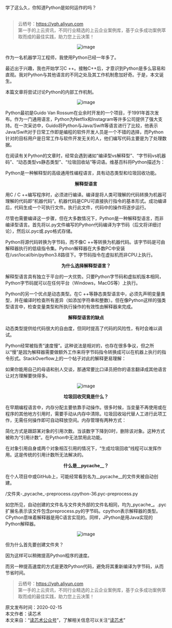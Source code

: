 学了这么久，你知道Python是如何运作的吗？<br /><br />
                                                                        
<blockquote><p>云栖号：<a href="https://yqh.aliyun.com">https://yqh.aliyun.com</a><br>第一手的上云资讯，不同行业精选的上云企业案例库，基于众多成功案例萃取而成的最佳实践，助力您上云决策！</p></blockquote>
<p></p>
<p style="text-align:center;"><img src="https://yqfile.alicdn.com/0c4b15decfe3e9cd61ac944a0ae739ee6d845a00.png" alt="image" title="image"></p>
<p>作为一名机器学习工程师，我使用Python已经一年多了。</p>
<p>最近出于兴趣，我也开始学习C ++。接触C++后，才意识到Python是多么容易和直观。我对Python与其他语言的不同之处及其工作机制愈加好奇。于是，本文诞生。</p>
<p>本篇文章将尝试讨论Python的内部工作机制。</p>
<p></p>
<p style="text-align:center;"><img src="https://yqfile.alicdn.com/3cfca145b975ea115e617f15af1a8a9f1cfcf739.png" alt="image" title="image"></p>
<p>Python最初是Guido Van Rossum在业余时开发的一个项目，于1991年首次发布。作为一门通用语言，Python为Netflix和Instagram等许多公司提供了强大支持。在一次采访中，Guido将Python与Java/Swift等语言进行了比较，他表示Java/Swift对于日常工作即是编程的软件开发人员是一个不错的选择，而Python针对的目标用户是日常工作与软件开发无关的人，他们编写代码主要是为了处理数据。</p>
<p>在阅读有关Python的文章时，经常会遇到诸如“编译型vs解释型”、“字节码vs机器码”、“动态类型vs静态类型”、“垃圾回收站”等词语。维基百科将Python描述为：</p>
<p>Python是一种解释型的高级通用性编程语言，具有动态类型和垃圾回收功能。</p>
<p></p>
<p style="text-align:center;"><strong>解释型语言</strong></p>
<p>用C / C ++编写程序时，必须进行编译。编译是将人类可理解的代码转换为机器可理解的代码即“机器代码”。机器代码是CPU可直接执行指令的基本形式。成功编译后，代码生成一个可执行文件。执行此文件，代码中的操作将逐步运行。</p>
<p>尽管也需要编译这一步骤，但在大多数情况下，Python是一种解释型语言，而非编译型语言。首先将以.py文件编写的Python代码编译为字节码（后文将详细讨论），然后以.pyc或.pyo格式存储。</p>
<p>Python将源代码转换为字节码，而不像C ++等转换为机器代码。该字节码是可由解释器执行的低级指令集。Python解释器在大多数PC中安装在/usr/local/bin/python3.8路径下。字节码指令在虚拟机而非CPU上执行。</p>
<p></p>
<p style="text-align:center;"><strong>为什么选择解释型语言？</strong></p>
<p>解释型语言具有独立于平台的一大优势。只要Python字节码和虚拟机版本相同，Python字节码就可以在任何平台（Windows，MacOS等）上执行。</p>
<p>Python的另一个优点是动态类型。在C ++等静态类型语言中，必须先声明变量类型，并在编译时检查所有差异（如添加字符串和整数）。但在像Python这样的强类型语言中，检查变量类型和所执行操作的有效性由解释器来完成。</p>
<p></p>
<p style="text-align:center;"><strong>解释型语言的缺点</strong></p>
<p>动态类型提供给代码很大的自由度，但同时提高了代码的风险性，有时会难以调试。</p>
<p>Python经常被指责“速度慢”。这种说法是相对的，也存在很多争议，但之所以“慢”是因为解释器需要做额外工作来将字节码指令转换成可以在机器上执行的指令形式。StackOverflow上的一个帖子对此的解释更易理解：</p>
<p>如果你能用自己的母语和别人交谈，那通常要比口译员把你的语言翻译成其他语言让对方理解要快得多。</p>
<p></p>
<p style="text-align:center;"><img src="https://yqfile.alicdn.com/d411368218afcfc04b41d19df2d4fb32939be3ae.png" alt="image" title="image"></p>
<p></p>
<p style="text-align:center;"><strong>垃圾回收究竟是什么？</strong></p>
<p>在早期编程语言中，内存分配主要依靠手动操作。很多时候，当变量不再使用或在程序的其他地方引用时，需要手动从内存中清除。垃圾回收站代替人工进行此项工作，无需任何操作即可自动释放空间。内存管理有两种方式：</p>
<p>简化方式是跟踪某对象的引用次数。当该数字下降到0时，删除该对象。这种方式被称为“引用计数”。在Python中无法禁用此功能。</p>
<p>在对象引用自身或两个对象相互引用的情况下，“生成垃圾回收”线程可以发挥作用。这是传统的引用计数所无法解决的。</p>
<p></p>
<p style="text-align:center;"><strong>什么是__pycache__？</strong></p>
<p>在个人项目中或GitHub上，可能经常看到名为__pycache__的文件夹被自动创建。</p>
<p>/文件夹-_pycache_-preprocess.cpython-36.pyc-preprocess.py</p>
<p>如您所见，自动创建的文件名与文件夹外部的文件名相同，均为_pycache_。.pyc扩展名表示该文件包含preprocess.py的字节码。cpython表示解释器的类型。CPython意味着解释器是用C语言实现的。同样，JPython是用Java实现的Python解释器。</p>
<p></p>
<p style="text-align:center;"><img src="https://yqfile.alicdn.com/7a636a99380af35d0c425eefaf1153d4c54d3692.png" alt="image" title="image"></p>
<p>但为什么首先要创建文件夹？</p>
<p>因为这样可以稍微提高Python程序的速度。</p>
<p>而另一种提高速度的方式是更改Python代码，避免将其重新编译为字节码，从而节省时间。</p>
<blockquote><p>云栖号：<a href="https://yqh.aliyun.com">https://yqh.aliyun.com</a><br>第一手的上云资讯，不同行业精选的上云企业案例库，基于众多成功案例萃取而成的最佳实践，助力您上云决策！</p></blockquote>
<p>原文发布时间：2020-02-15<br>本文作者：读芯术<br>本文来自：“<a href="https://yq.aliyun.com/go/articleRenderRedirect?url=https%3A%2F%2Fmp.weixin.qq.com%2Fs%2Fx1LTt-cPdIfZ97W7d2MTKA" data-url="https://mp.weixin.qq.com/s/x1LTt-cPdIfZ97W7d2MTKA">读芯术公众号</a>”，了解相关信息可以关注“<a href="https://yq.aliyun.com/go/articleRenderRedirect?url=https%3A%2F%2Fmp.weixin.qq.com%2Fs%2Fx1LTt-cPdIfZ97W7d2MTKA" data-url="https://mp.weixin.qq.com/s/x1LTt-cPdIfZ97W7d2MTKA">读芯术</a>”</p>

                                                            